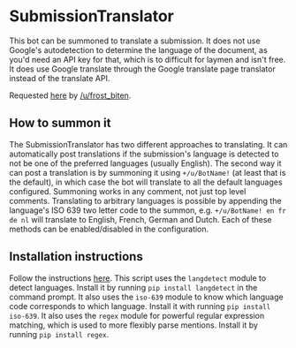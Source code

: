 # SubmissionTranslator
This bot can be summoned to translate a submission. It does not use Google's
autodetection to determine the language of the document, as you'd need an API
key for that, which is to difficult for laymen and isn't free. It does use
Google translate through the Google translate page translator instead of the
translate API.

Requested [here](https://www.reddit.com/r/RequestABot/comments/555gew/a_translation_bot_for_rhabs/)
by [/u/frost_biten](https://www.reddit.com/user/frost_biten).

## How to summon it
The SubmissionTranslator has two different approaches to translating. It can
automatically post translations if the submission's language is detected to not
be one of the preferred languages (usually English). The second way it can post
a translation is by summoning it using `+/u/BotName!` (at least that is the
default), in which case the bot will translate to all the default languages
configured. Summoning works in any comment, not just top level comments.
Translating to arbitrary languages is possible by appending the language's
ISO 639 two letter code to the summon, e.g. `+/u/BotName! en fr de nl` will
translate to English, French, German and Dutch. Each of these methods can be
enabled/disabled in the configuration.

## Installation instructions
Follow the instructions [here](https://github.com/JohnnyDeuss/reddit-bots#reddit-bots).
This script uses the `langdetect` module to detect languages. Install it by
running `pip install langdetect` in the command prompt. It also uses the
`iso-639` module to know which language code corresponds to which language.
Install it with running `pip install iso-639`. It also uses the `regex` module
for powerful regular expression matching, which is used to more flexibly parse
mentions. Install it by running `pip install regex`.
